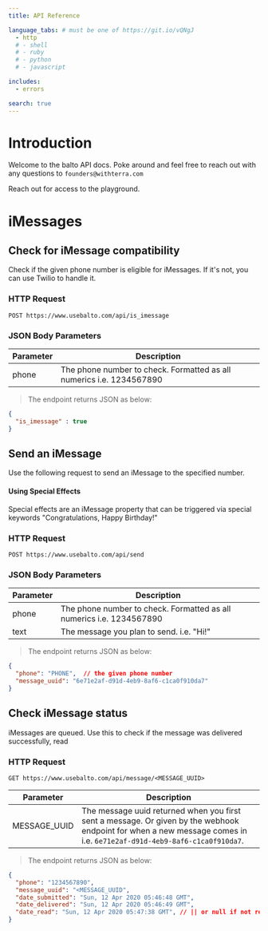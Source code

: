 ```yaml
---
title: API Reference

language_tabs: # must be one of https://git.io/vQNgJ
  - http
  # - shell
  # - ruby
  # - python
  # - javascript

includes:
  - errors

search: true
---
```


# Introduction

Welcome to the balto API docs. Poke around and feel free to reach out with any questions to `founders@withterra.com`

Reach out for access to the playground.


# iMessages

## Check for iMessage compatibility

Check if the given phone number is eligible for iMessages. If it's not, you can use Twilio to handle it. 

### HTTP Request

`POST https://www.usebalto.com/api/is_imessage`

### JSON Body Parameters

Parameter | Description
--------- | -----------
phone | The phone number to check. Formatted as all numerics i.e. 1234567890

> The endpoint returns JSON as below:

```json
{
  "is_imessage" : true
}
```

## Send an iMessage

Use the following request to send an iMessage to the specified number. 

#### Using Special Effects

Special effects are an iMessage property that can be triggered via special keywords "Congratulations, Happy Birthday!"

### HTTP Request

`POST https://www.usebalto.com/api/send`

### JSON Body Parameters

Parameter | Description
--------- | -----------
phone | The phone number to check. Formatted as all numerics i.e. 1234567890
text | The message you plan to send. i.e. "Hi!"

> The endpoint returns JSON as below:

```json
{
  "phone": "PHONE",  // the given phone number
  "message_uuid": "6e71e2af-d91d-4eb9-8af6-c1ca0f910da7"
}
```

## Check iMessage status

iMessages are queued. Use this to check if the message was delivered successfully, read

### HTTP Request

`GET https://www.usebalto.com/api/message/<MESSAGE_UUID>`

Parameter | Description
--------- | -----------
MESSAGE_UUID | The message uuid returned when you first sent a message. Or given by the webhook endpoint for when a new message comes in i.e. `6e71e2af-d91d-4eb9-8af6-c1ca0f910da7`.

> The endpoint returns JSON as below:

```json
{
  "phone": "1234567890",
  "message_uuid": "<MESSAGE_UUID",
  "date_submitted": "Sun, 12 Apr 2020 05:46:48 GMT",
  "date_delivered": "Sun, 12 Apr 2020 05:46:49 GMT",
  "date_read": "Sun, 12 Apr 2020 05:47:38 GMT", // || or null if not read
}
```
